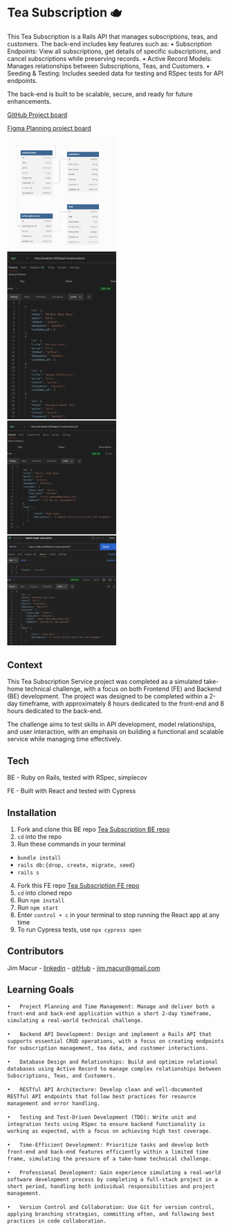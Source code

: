 <h1> Tea Subscription 🫖 </h1>

This Tea Subscription is a Rails API that manages subscriptions, teas, and customers. The back-end includes key features such as:
	•	Subscription Endpoints: View all subscriptions, get details of specific subscriptions, and cancel subscriptions while preserving records.
	•	Active Record Models: Manages relationships between Subscriptions, Teas, and Customers.
	•	Seeding & Testing: Includes seeded data for testing and RSpec tests for API endpoints.

The back-end is built to be scalable, secure, and ready for future enhancements.

[GitHub Project board](https://github.com/users/jimmacur/projects/12)

[Figma Planning project board](https://www.figma.com/board/52FUFMkcAHFmeJ2qYQCtzJ/Take-Home-final-mod-3?node-id=0-1&node-type=canvas&t=3rete0JI4XdkUFN2-0)

<img src="./assets/dbio.png" alt="homepage view" width="50%">

<img src="./assets/postman_all.png" alt="homepage view" width="50%">

<img src="./assets/postman_1.png" alt="homepage view" width="50%">

<img src="./assets/postman_update.png" alt="homepage view" width="50%">


<h2> Context </h2>

This Tea Subscription Service project was completed as a simulated take-home technical challenge, with a focus on both Frontend (FE) and Backend (BE) development. The project was designed to be completed within a 2-day timeframe, with approximately 8 hours dedicated to the front-end and 8 hours dedicated to the back-end.

The challenge aims to test skills in API development, model relationships, and user interaction, with an emphasis on building a functional and scalable service while managing time effectively.


<h2> Tech </h2>

BE - Ruby on Rails, tested with RSpec, simplecov

FE - Built with React and tested with Cypress


<h2> Installation </h2>

1. Fork and clone this BE repo 
[Tea Subscription BE repo](https://github.com/jimmacur/tea-subscription-BE)
2. `cd` into the repo
2. Run these commands in your terminal
  - `bundle install`
  -  `rails db:{drop, create, migrate, seed}`
  -  `rails s`

4. Fork this FE repo
[Tea Subscription FE repo]()
5. `cd` into cloned repo
6. Run `npm install`
7. Run `npm start`
8.  Enter `control + c` in your terminal to stop running the React app at any time
9. To run Cypress tests, use `npx cypress open`


<h2> Contributors </h2>

Jim Macur - [linkedin](https://www.linkedin.com/in/jimmacur/) - [gitHub](https://github.com/jimmacur) - jim.macur@gmail.com 

<h2> Learning Goals </h2>

	•	Project Planning and Time Management: Manage and deliver both a front-end and back-end application within a short 2-day timeframe, simulating a real-world technical challenge.

	•	Backend API Development: Design and implement a Rails API that supports essential CRUD operations, with a focus on creating endpoints for subscription management, tea data, and customer interactions.

	•	Database Design and Relationships: Build and optimize relational databases using Active Record to manage complex relationships between Subscriptions, Teas, and Customers.

	•	RESTful API Architecture: Develop clean and well-documented RESTful API endpoints that follow best practices for resource management and error handling.

	•	Testing and Test-Driven Development (TDD): Write unit and integration tests using RSpec to ensure backend functionality is working as expected, with a focus on achieving high test coverage.

	•	Time-Efficient Development: Prioritize tasks and develop both front-end and back-end features efficiently within a limited time frame, simulating the pressure of a take-home technical challenge.

	•	Professional Development: Gain experience simulating a real-world software development process by completing a full-stack project in a short period, handling both individual responsibilities and project management.

	•	Version Control and Collaboration: Use Git for version control, applying branching strategies, committing often, and following best practices in code collaboration.